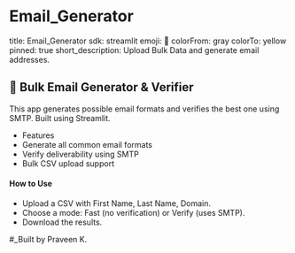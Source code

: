 # Email_Generator
title: Email_Generator
sdk: streamlit
emoji: 🚀
colorFrom: gray
colorTo: yellow
pinned: true
short_description: Upload Bulk Data and generate email addresses.
## 📧 Bulk Email Generator & Verifier
This app generates possible email formats and verifies the best one using SMTP. Built using Streamlit.

- Features
- Generate all common email formats
- Verify deliverability using SMTP
- Bulk CSV upload support
#### How to Use
- Upload a CSV with First Name, Last Name, Domain.
- Choose a mode: Fast (no verification) or Verify (uses SMTP).
- Download the results.
  
#_Built by Praveen K.
